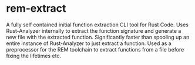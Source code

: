 # rem-extract

A fully self contained initial function extraction CLI tool for Rust Code.
Uses Rust-Analyzer internally to extract the function signature and generate a
new file with the extracted function. Significantly faster than spooling up an
entire instance of Rust-Analyzer to just extract a function. Used as a
preprocessor for the REM toolchain to extract functions from a file before
fixing the lifetimes etc. 
